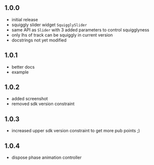 ## 1.0.0

* initial release
* squiggly slider widget `SquigglySlider`
* same API as `Slider` with 3 added parameters to control squigglyness
* only lhs of track can be squiggly in current version
* docstrings not yet modified

## 1.0.1

* better docs
* example

## 1.0.2

* added screenshot
* removed sdk version constraint


## 1.0.3

* increased upper sdk version constraint to get more pub points ;)

## 1.0.4

* dispose phase animation controller
